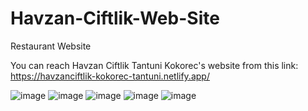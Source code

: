 # Havzan-Ciftlik-Web-Site
Restaurant Website

You can reach Havzan Ciftlik Tantuni Kokorec's website from this link:
https://havzanciftlik-kokorec-tantuni.netlify.app/

![image](https://github.com/Bengisuirem/Havzan-Ciftlik-Web-Site/assets/76843335/097d12e3-cc60-4f4a-80b8-e809b2ee794c)
![image](https://github.com/Bengisuirem/Havzan-Ciftlik-Web-Site/assets/76843335/75d09a90-53dd-4825-9754-84ad10ec5314)
![image](https://github.com/Bengisuirem/Havzan-Ciftlik-Web-Site/assets/76843335/a395ca3b-6306-4c42-b066-1ffa9d66b0f9)
![image](https://github.com/Bengisuirem/Havzan-Ciftlik-Web-Site/assets/76843335/a46af4ba-be8c-4745-85bd-a7cc7c373e05)
![image](https://github.com/Bengisuirem/Havzan-Ciftlik-Web-Site/assets/76843335/cec96cd4-ee80-41b2-ad7a-ce3b3df69c7d)
